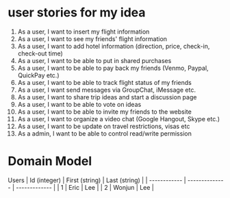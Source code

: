 # user stories for my idea

1. As a user, I want to insert my flight information
2. As a user, I want to see my friends' flight information
3. As a user, I want to add hotel information (direction, price, check-in, check-out time)
4. As a user, I want to be able to put in shared purchases
5. As a user, I want to be able to pay back my friends (Venmo, Paypal, QuickPay etc.)
6. As a user, I want to be able to track flight status of my friends
7. As a user, I want send messages via GroupChat, iMessage etc.
8. As a user, I want to share trip ideas and start a discussion page
9. As a user, I want to be able to vote on ideas
10. As a user, I want to be able to invite my friends to the website
11. As a user, I want to organize a video chat (Google Hangout, Skype etc.)
12. As a user, I want to be update on travel restrictions, visas etc
13. As a admin, I want to be able to control read/write permission

# Domain Model
Users
| Id (integer) | First (string) | Last (string) |
| ------------ | -------------- | ------------- | 
| 1            | Eric           | Lee           |
| 2            | Wonjun         | Lee           |      


